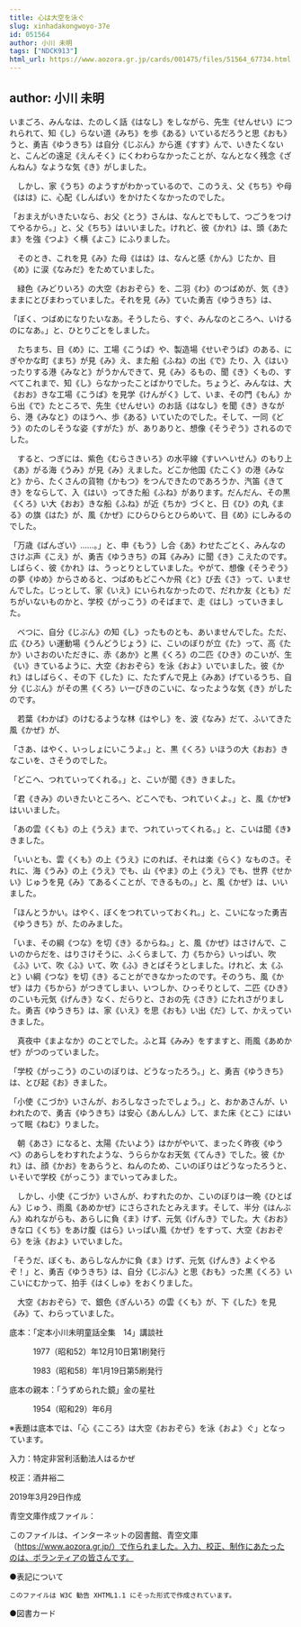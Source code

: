 ```yaml
---
title: 心は大空を泳ぐ
slug: xinhadakongwoyo-37e
id: 051564
author: 小川 未明
tags: ["NDCK913"]
html_url: https://www.aozora.gr.jp/cards/001475/files/51564_67734.html
---
```


## author: 小川 未明

いまごろ、みんなは、たのしく話《はなし》をしながら、先生《せんせい》につれられて、知《し》らない道《みち》を歩《ある》いているだろうと思《おも》うと、勇吉《ゆうきち》は自分《じぶん》から進《すす》んで、いきたくないと、こんどの遠足《えんそく》にくわわらなかったことが、なんとなく残念《ざんねん》なような気《き》がしました。

　しかし、家《うち》のようすがわかっているので、このうえ、父《ちち》や母《はは》に、心配《しんぱい》をかけたくなかったのでした。

「おまえがいきたいなら、お父《とう》さんは、なんとでもして、つごうをつけてやるから。」と、父《ちち》はいいました。けれど、彼《かれ》は、頭《あたま》を強《つよ》く横《よこ》にふりました。

　そのとき、これを見《み》た母《はは》は、なんと感《かん》じたか、目《め》に涙《なみだ》をためていました。

　緑色《みどりいろ》の大空《おおぞら》を、二羽《わ》のつばめが、気《き》ままにとびまわっていました。それを見《み》ていた勇吉《ゆうきち》は、

「ぼく、つばめになりたいなあ。そうしたら、すぐ、みんなのところへ、いけるのになあ。」と、ひとりごとをしました。

　たちまち、目《め》に、工場《こうば》や、製造場《せいぞうば》のある、にぎやかな町《まち》が見《み》え、また船《ふね》の出《で》たり、入《はい》ったりする港《みなと》がうかんできて、見《み》るもの、聞《き》くもの、すべてこれまで、知《し》らなかったことばかりでした。ちょうど、みんなは、大《おお》きな工場《こうば》を見学《けんがく》して、いま、その門《もん》から出《で》たところで、先生《せんせい》のお話《はなし》を聞《き》きながら、港《みなと》のほうへ、歩《ある》いていたのでした。そして、一同《どう》のたのしそうな姿《すがた》が、ありありと、想像《そうぞう》されるのでした。

　すると、つぎには、紫色《むらさきいろ》の水平線《すいへいせん》のもり上《あ》がる海《うみ》が見《み》えました。どこか他国《たこく》の港《みなと》から、たくさんの貨物《かもつ》をつんできたのであろうか、汽笛《きてき》をならして、入《はい》ってきた船《ふね》があります。だんだん、その黒《くろ》い大《おお》きな船《ふね》が近《ちか》づくと、日《ひ》の丸《まる》の旗《はた》が、風《かぜ》にひらひらとひらめいて、目《め》にしみるのでした。

「万歳《ばんざい》……。」と、申《もう》し合《あ》わせたごとく、みんなのさけぶ声《こえ》が、勇吉《ゆうきち》の耳《みみ》に聞《き》こえたのです。しばらく、彼《かれ》は、うっとりとしていました。やがて、想像《そうぞう》の夢《ゆめ》からさめると、つばめもどこへか飛《と》び去《さ》って、いませんでした。じっとして、家《いえ》にいられなかったので、だれか友《とも》だちがいないものかと、学校《がっこう》のそばまで、走《はし》っていきました。

　べつに、自分《じぶん》の知《し》ったものとも、あいませんでした。ただ、広《ひろ》い運動場《うんどうじょう》に、こいのぼりが立《た》って、高《たか》いさおのいただきに、赤《あか》と黒《くろ》の二匹《ひき》のこいが、生《い》きているように、大空《おおぞら》を泳《およ》いでいました。彼《かれ》はしばらく、その下《した》に、たたずんで見上《みあ》げているうち、自分《じぶん》がその黒《くろ》い一ぴきのこいに、なったような気《き》がしたのです。

　若葉《わかば》のけむるような林《はやし》を、波《なみ》だて、ふいてきた風《かぜ》が、

「さあ、はやく、いっしょにいこうよ。」と、黒《くろ》いほうの大《おお》きなこいを、さそうのでした。

「どこへ、つれていってくれる。」と、こいが聞《き》きました。

「君《きみ》のいきたいところへ、どこへでも、つれていくよ。」と、風《かぜ》はいいました。

「あの雲《くも》の上《うえ》まで、つれていってくれる。」と、こいは聞《き》きました。

「いいとも、雲《くも》の上《うえ》にのれば、それは楽《らく》なものさ。それに、海《うみ》の上《うえ》でも、山《やま》の上《うえ》でも、世界《せかい》じゅうを見《み》てあるくことが、できるもの。」と、風《かぜ》は、いいました。

「ほんとうかい。はやく、ぼくをつれていっておくれ。」と、こいになった勇吉《ゆうきち》が、たのみました。

「いま、その綱《つな》を切《き》るからね。」と、風《かぜ》はさけんで、こいのからだを、はりさけそうに、ふくらまして、力《ちから》いっぱい、吹《ふ》いて、吹《ふ》いて、吹《ふ》きとばそうとしました。けれど、太《ふと》い綱《つな》を切《き》ることができなかったのです。そのうち、風《かぜ》は力《ちから》がつきてしまい、いつしか、ひっそりとして、二匹《ひき》のこいも元気《げんき》なく、だらりと、さおの先《さき》にたれさがりました。勇吉《ゆうきち》は、家《いえ》を思《おも》い出《だ》して、かえっていきました。



　真夜中《まよなか》のことでした。ふと耳《みみ》をすますと、雨風《あめかぜ》がつのっていました。

「学校《がっこう》のこいのぼりは、どうなったろう。」と、勇吉《ゆうきち》は、とび起《お》きました。

「小使《こづか》いさんが、おろしなさったでしょう。」と、おかあさんが、いわれたので、勇吉《ゆうきち》は安心《あんしん》して、また床《とこ》にはいって眠《ねむ》りました。

　朝《あさ》になると、太陽《たいよう》はかがやいて、まったく昨夜《ゆうべ》のあらしをわすれたような、うららかなお天気《てんき》でした。彼《かれ》は、顔《かお》をあらうと、ねんのため、こいのぼりはどうなったろうと、いそいで学校《がっこう》までいってみました。

　しかし、小使《こづか》いさんが、わすれたのか、こいのぼりは一晩《ひとばん》じゅう、雨風《あめかぜ》にさらされたとみえます。そして、半分《はんぶん》ぬれながらも、あらしに負《ま》けず、元気《げんき》でした。大《おお》きな口《くち》をあけ腹《はら》いっぱい風《かぜ》をすって、大空《おおぞら》を泳《およ》いでいました。

「そうだ、ぼくも、あらしなんかに負《ま》けず、元気《げんき》よくやるぞ！」と、勇吉《ゆうきち》は、自分《じぶん》と思《おも》った黒《くろ》いこいにむかって、拍手《はくしゅ》をおくりました。

　大空《おおぞら》で、銀色《ぎんいろ》の雲《くも》が、下《した》を見《み》て、わらっていました。













底本：「定本小川未明童話全集　14」講談社

　　　1977（昭和52）年12月10日第1刷発行

　　　1983（昭和58）年1月19日第5刷発行

底本の親本：「うずめられた鏡」金の星社

　　　1954（昭和29）年6月

※表題は底本では、「心《こころ》は大空《おおぞら》を泳《およ》ぐ」となっています。

入力：特定非営利活動法人はるかぜ

校正：酒井裕二

2019年3月29日作成

青空文庫作成ファイル：

このファイルは、インターネットの図書館、青空文庫（https://www.aozora.gr.jp/）で作られました。入力、校正、制作にあたったのは、ボランティアの皆さんです。











●表記について


	このファイルは W3C 勧告 XHTML1.1 にそった形式で作成されています。







●図書カード